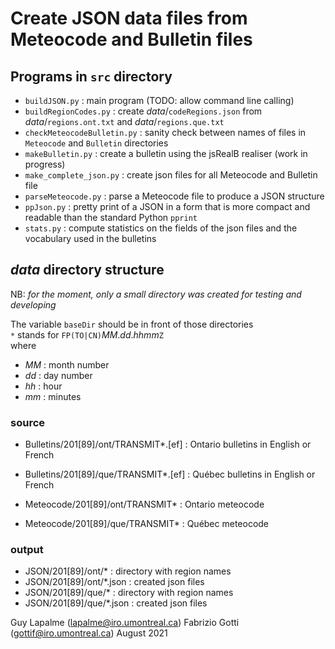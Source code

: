 # Create JSON data files from Meteocode and Bulletin files

## Programs in `src` directory
- `buildJSON.py` : main program (TODO: allow command line calling)
- `buildRegionCodes.py` : create *data*/`codeRegions.json` from *data*/`regions.ont.txt` and *data*/`regions.que.txt`
- `checkMeteocodeBulletin.py` : sanity check between names of files in `Meteocode` and `Bulletin` directories
- `makeBulletin.py` : create a bulletin using the jsRealB realiser (work in progress)
- `make_complete_json.py` : create json files for all Meteocode and Bulletin file
- `parseMeteocode.py` : parse a Meteocode file to produce a JSON structure
- `ppJson.py` : pretty print of a JSON in a form that is more compact and readable than the standard Python `pprint`
- `stats.py` : compute statistics on the fields of the json files and the vocabulary used in the bulletins 

## *data* directory structure

NB: *for the moment, only a small directory was created for testing and developing*

The variable `baseDir` should be in front of those directories  
`*` stands for `FP(TO|CN)`*MM*.*dd*.*hhmm*`Z`  
where  

- *MM* : month number
- *dd* : day number
- *hh* : hour
- *mm* : minutes

### source 
- Bulletins/201[89]/ont/TRANSMIT*.[ef] : Ontario bulletins in English or French
- Bulletins/201[89]/que/TRANSMIT*.[ef] : Québec bulletins in English or French

- Meteocode/201[89]/ont/TRANSMIT* : Ontario meteocode 
- Meteocode/201[89]/que/TRANSMIT* : Québec meteocode 

### output
- JSON/201[89]/ont/* : directory with region names
- JSON/201[89]/ont/*.json : created json files 
- JSON/201[89]/que/* : directory with region names
- JSON/201[89]/que/*.json : created json files 


Guy Lapalme (lapalme@iro.umontreal.ca)
Fabrizio Gotti (gottif@iro.umontreal.ca)
August 2021